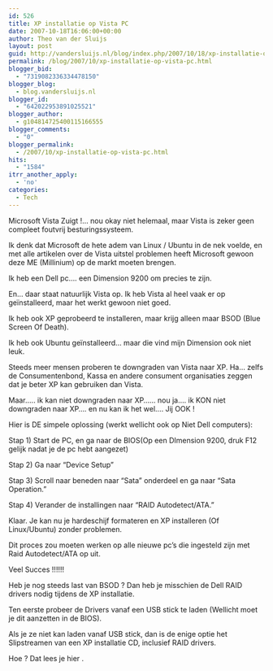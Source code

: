 ```yaml
---
id: 526
title: XP installatie op Vista PC
date: 2007-10-18T16:06:00+00:00
author: Theo van der Sluijs
layout: post
guid: http://vandersluijs.nl/blog/index.php/2007/10/18/xp-installatie-op-vista-pc/
permalink: /blog/2007/10/xp-installatie-op-vista-pc.html
blogger_bid:
  - "7319082336334478150"
blogger_blog:
  - blog.vandersluijs.nl
blogger_id:
  - "642022953891025521"
blogger_author:
  - g104814725400115166555
blogger_comments:
  - "0"
blogger_permalink:
  - /2007/10/xp-installatie-op-vista-pc.html
hits:
  - "1584"
itrr_another_apply:
  - 'no'
categories:
  - Tech
---
```

Microsoft Vista Zuigt !… nou okay niet helemaal, maar Vista is zeker geen compleet foutvrij besturingssysteem.

Ik denk dat Microsoft de hete adem van Linux / Ubuntu in de nek voelde, en met alle artikelen over de Vista uitstel problemen heeft Microsoft gewoon deze ME (Millinium) op de markt moeten brengen.

Ik heb een Dell pc…. een Dimension 9200 om precies te zijn.

En… daar staat natuurlijk Vista op. Ik heb Vista al heel vaak er op geïnstalleerd, maar het werkt gewoon niet goed.

Ik heb ook XP geprobeerd te installeren, maar krijg alleen maar BSOD (Blue Screen Of Death).

Ik heb ook Ubuntu geïnstalleerd… maar die vind mijn Dimension ook niet leuk.

Steeds meer mensen proberen te downgraden van Vista naar XP. Ha… zelfs de Consumentenbond, Kassa en andere consument organisaties zeggen dat je beter XP kan gebruiken dan Vista.

Maar….. ik kan niet downgraden naar XP…… nou ja…. ik KON niet downgraden naar XP…. en nu kan ik het wel…. Jij OOK !

Hier is DE simpele oplossing (werkt wellicht ook op Niet Dell computers):

Stap 1) Start de PC, en ga naar de BIOS(Op een DImension 9200, druk F12 gelijk nadat je de pc hebt aangezet)

Stap 2) Ga naar “Device Setup”

Stap 3) Scroll naar beneden naar “Sata” onderdeel en ga naar “Sata Operation.”

Stap 4) Verander de installingen naar “RAID Autodetect/ATA.”

Klaar. Je kan nu je hardeschijf formateren en XP installeren (Of Linux/Ubuntu) zonder problemen.

Dit proces zou moeten werken op alle nieuwe pc’s die ingesteld zijn met Raid Autodetect/ATA op uit.

Veel Succes !!!!!!

Heb je nog steeds last van BSOD ? Dan heb je misschien de Dell RAID drivers nodig tijdens de XP installatie.

Ten eerste probeer de Drivers vanaf een USB stick te laden (Wellicht moet je dit aanzetten in de BIOS).

Als je ze niet kan laden vanaf USB stick, dan is de enige optie het Slipstreamen van een XP installatie CD, inclusief RAID drivers.

Hoe ? Dat lees je hier .